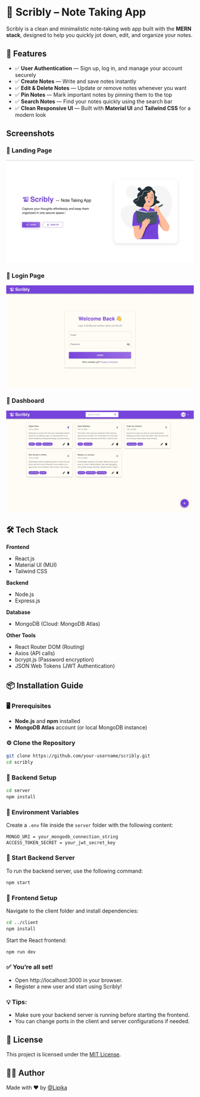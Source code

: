 
# 📒 Scribly – Note Taking App

Scribly is a clean and minimalistic note-taking web app built with the **MERN stack**, designed to help you quickly jot down, edit, and organize your notes.


## 🚀 Features

- ✅ **User Authentication** — Sign up, log in, and manage your account securely
- ✅ **Create Notes** — Write and save notes instantly
- ✅ **Edit & Delete Notes** — Update or remove notes whenever you want
- ✅ **Pin Notes** — Mark important notes by pinning them to the top
- ✅ **Search Notes** — Find your notes quickly using the search bar
- ✅ **Clean Responsive UI** — Built with **Material UI** and **Tailwind CSS** for a modern look


## Screenshots

### 📌 Landing Page
![Landing Page](./screenshots/landing.jpeg)

### 📌 Login Page
![Login Page](./screenshots/login.jpeg)

### 📌 Dashboard
![Dashboard](./screenshots/dashboard.jpeg)

## 🛠️ Tech Stack

**Frontend**  
- React.js
- Material UI (MUI)
- Tailwind CSS

**Backend**  
- Node.js
- Express.js

**Database**  
- MongoDB (Cloud: MongoDB Atlas)

**Other Tools**  
- React Router DOM (Routing)
- Axios (API calls)
- bcrypt.js (Password encryption)
- JSON Web Tokens (JWT Authentication)


## 📦 Installation Guide

### 🖥️ Prerequisites
- **Node.js** and **npm** installed
- **MongoDB Atlas** account (or local MongoDB instance)

### ⚙️ Clone the Repository

```bash
git clone https://github.com/your-username/scribly.git
cd scribly
```

### 🔌 Backend Setup

```bash
cd server
npm install
```

### 📝 Environment Variables

Create a `.env` file inside the `server` folder with the following content:

```env
MONGO_URI = your_mongodb_connection_string
ACCESS_TOKEN_SECRET = your_jwt_secret_key
```

### 🚀 Start Backend Server

To run the backend server, use the following command:

```bash
npm start
```

### 🎨 Frontend Setup

Navigate to the client folder and install dependencies:

```bash
cd ../client
npm install
```
Start the React frontend:

```bash
npm run dev
```

### ✅ You’re all set!
- Open http://localhost:3000 in your browser.
- Register a new user and start using Scribly!

### 💡 Tips:
- Make sure your backend server is running before starting the frontend.
- You can change ports in the client and server configurations if needed.

## 📄 License

This project is licensed under the [MIT License](./LICENSE).
## 👩‍💻 Author

Made with ❤️ by [@Lipika](https://github.com/lipika1911)
